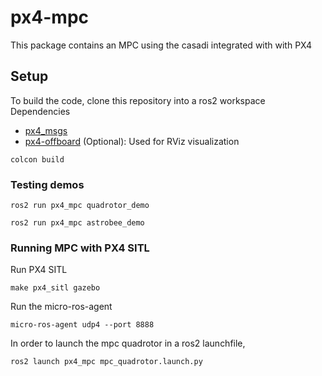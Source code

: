 # px4-mpc
This package contains an MPC using the casadi integrated with with PX4

## Setup
To build the code, clone this repository into a ros2 workspace
Dependencies
- [px4_msgs](https://github.com/PX4/px4_msgs/pull/15)
- [px4-offboard](https://github.com/Jaeyoung-Lim/px4-offboard) (Optional): Used for RViz visualization

```
colcon build
```

### Testing demos
```
ros2 run px4_mpc quadrotor_demo
```
```
ros2 run px4_mpc astrobee_demo

```
### Running MPC with PX4 SITL
Run PX4 SITL
```
make px4_sitl gazebo
```

Run the micro-ros-agent
```
micro-ros-agent udp4 --port 8888
```

In order to launch the mpc quadrotor in a ros2 launchfile,
```
ros2 launch px4_mpc mpc_quadrotor.launch.py 
```
